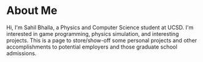 # About Me
Hi, I'm Sahil Bhalla, a Physics and Computer Science student at UCSD. I'm interested in game programming, physics simulation,   and interesting projects.
This is a page to store/show-off some personal projects and other accomplishments to potential employers and those graduate school admissions.
